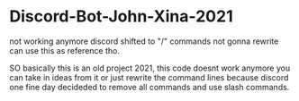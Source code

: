 # Discord-Bot-John-Xina-2021
not working anymore discord shifted to "/" commands not gonna rewrite can use this as reference tho.


SO basically this is an old project 2021, this code doesnt work anymore you can take in ideas from it or just rewrite the command lines because discord one fine day decideded to remove all commands and use slash commands.
